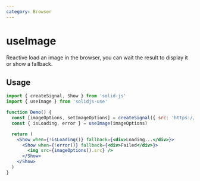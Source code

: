 ```yaml
---
category: Browser
---
```


# useImage

Reactive load an image in the browser, you can wait the result to display it or show a fallback.

## Usage

```jsx
import { createSignal, Show } from 'solid-js'
import { useImage } from 'solidjs-use'

function Demo() {
  const [imageOptions, setImageOptions] = createSignal({ src: 'https://place.dog/300/200' })
  const { isLoading, error } = useImage(imageOptions)

  return (
    <Show when={!isLoading()} fallback={<div>Loading...</div>}>
      <Show when={!error()} fallback={<div>Failed</div>}>
        <img src={imageOptions().src} />
      </Show>
    </Show>
  )
}
```
